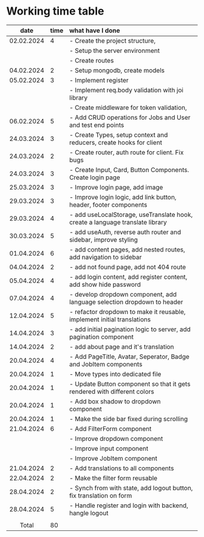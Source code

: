 # Working time table

|    date    | time | what have I done                                                              |
| :--------: | :--- | :---------------------------------------------------------------------------- |
| 02.02.2024 | 4    | - Create the project structure,                                               |
|            |      | - Setup the server environment                                                |
|            |      | - Create routes                                                               |
| 04.02.2024 | 2    | - Setup mongodb, create models                                                |
| 05.02.2024 | 3    | - Implement register                                                          |
|            |      | - Implement req.body validation with joi library                              |
|            |      | - Create middleware for token validation,                                     |
| 06.02.2024 | 5    | - Add CRUD operations for Jobs and User and test end points                   |
| 24.03.2024 | 3    | - Create Types, setup context and reducers, create hooks for client           |
| 24.03.2024 | 2    | - Create router, auth route for client. Fix bugs                              |
| 24.03.2024 | 3    | - Create Input, Card, Button Components. Create login page                    |
| 25.03.2024 | 3    | - Improve login page, add image                                               |
| 29.03.2024 | 3    | - Improve login logic, add link button, header, footer components             |
| 29.03.2024 | 4    | - add useLocalStorage, useTranslate hook, create a language translate library |
| 30.03.2024 | 5    | - add useAuth, reverse auth router and sidebar, improve styling               |
| 01.04.2024 | 6    | - add content pages, add nested routes, add navigation to sidebar             |
| 04.04.2024 | 2    | - add not found page, add not 404 route                                       |
| 05.04.2024 | 4    | - add login content, add register content, add show hide password             |
| 07.04.2024 | 4    | - develop dropdown component, add language selection dropdown to header       |
| 12.04.2024 | 5    | - refactor dropdown to make it reusable, implement initial translations       |
| 14.04.2024 | 3    | - add initial pagination logic to server, add pagination component            |
| 14.04.2024 | 2    | - add about page and it's translation                                         |
| 20.04.2024 | 4    | - Add PageTitle, Avatar, Seperator, Badge and JobItem components              |
| 20.04.2024 | 1    | - Move types into dedicated file                                              |
| 20.04.2024 | 1    | - Update Button component so that it gets rendered with different colors      |
| 20.04.2024 | 1    | - Add box shadow to dropdown component                                        |
| 20.04.2024 | 1    | - Make the side bar fixed during scrolling                                    |
| 21.04.2024 | 6    | - Add FilterForm component                                                    |
|            |      | - Improve dropdown component                                                  |
|            |      | - Improve input component                                                     |
|            |      | - Improve JobItem component                                                   |
| 21.04.2024 | 2    | - Add translations to all components                                          |
| 22.04.2024 | 2    | - Make the filter form reusable                                               |
| 28.04.2024 | 2    | - Synch from with state, add logout button, fix translation on form           |
| 28.04.2024 | 5    | - Handle register and login with backend, hangle logout                       |
|            |      |                                                                               |
|   Total    | 80   |                                                                               |
